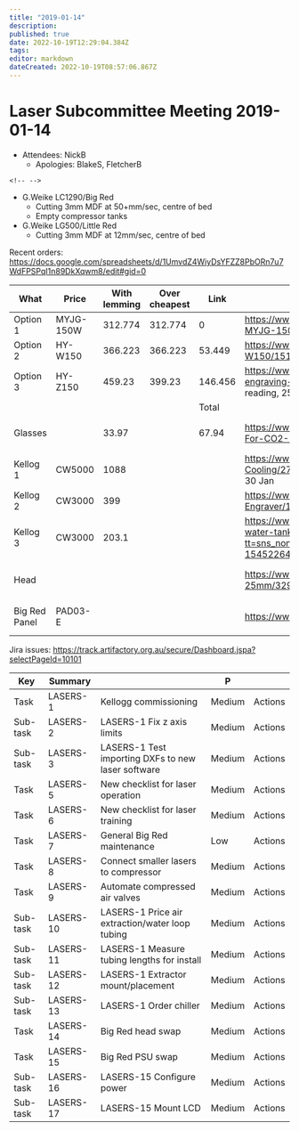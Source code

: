 ```yaml
---
title: "2019-01-14"
description: 
published: true
date: 2022-10-19T12:29:04.384Z
tags: 
editor: markdown
dateCreated: 2022-10-19T08:57:06.867Z
---
```


# Laser Subcommittee Meeting 2019-01-14

-   Attendees: NickB
    -   Apologies: BlakeS, FletcherB

```{=html}
<!-- -->
```
-   G.Weike LC1290/Big Red
    -   Cutting 3mm MDF at 50+mm/sec, centre of bed
    -   Empty compressor tanks
-   G.Weike LG500/Little Red
    -   Cutting 3mm MDF at 12mm/sec, centre of bed

Recent orders: <https://docs.google.com/spreadsheets/d/1UmvdZ4WiyDsYFZZ8PbORn7u7WdFPSPqI1n89DkXqwm8/edit#gid=0>

| What          | Price     | With lemming | Over cheapest | Link    | Notes                                                                                                                                                                                                                                                                                                                                                                          | Status    | Paid        | Address               | ETA                   |
|---------------|-----------|--------------|---------------|---------|--------------------------------------------------------------------------------------------------------------------------------------------------------------------------------------------------------------------------------------------------------------------------------------------------------------------------------------------------------------------------------|-----------|-------------|-----------------------|-----------------------|
| Option 1      | MYJG-150W | 312.774      | 312.774       | 0       | <https://www.aliexpress.com/store/product/150W-CO2-Laser-Power-Supply-for-CO2-Laser-Engraving-Cutting-Machine-MYJG-150-LED/1513187_32722362131.html%7CSame> model number as existing (but may not be the exact same unit)                                                                                                                                                      |           |             |                       |                       |
| Option 2      | HY-W150   | 366.223      | 366.223       | 53.449  | <https://www.aliexpress.com/store/product/Co2-Laser-Power-Supply-180W-HY-W150/1513187_32582736376.html%7CSupports> 250V directly                                                                                                                                                                                                                                               |           |             |                       |                       |
| Option 3      | HY-Z150   | 459.23       | 399.23        | 146.456 | <https://www.aliexpress.com/store/product/EFR-Laser-Power-Box-150W-Laser-Power-Supply-use-for-co2-laser-tube-for-engraving-cutting/1513187_32606538041.html?spm=2114.12010612.8148356.1.248b44e98Yjru6%7CSupports> direct current reading, 250V                                                                                                                                | Purchased | AU\$ 459.23 | Fletcher's house      | 10 Jan to 16 Jan      |
|               |           |              |               | Total   |                                                                                                                                                                                                                                                                                                                                                                                |           |             |                       |                       |
| Glasses       |           | 33.97        |               | 67.94   | <https://www.aliexpress.com/store/product/Cloudray-10600nm-Laser-Safety-Goggles-Style-A-Shield-Protection-OD4-CE-For-CO2-Laser-Cutting-Engraving/1513187_32825275730.html%7CThe> cool style, two sets                                                                                                                                                                          | Purchased | AUD 78.22   | Blake's parcel locker | 11 Jan to 18 Jan      |
| Kellog 1      | CW5000    | 1088         |               |         | <https://www.ebay.com.au/itm/CW-5000AG-Industrial-Water-Chiller-for-Single-80W-100W-CO2-Laser-Tube-Cooling/273406553061?epid=1473803928&hash=item3fa84cebe5:g:srYAAOSwkCZbcoku:rk:2:pf:0%7CFri>. 28 Dec. and Wed. 30 Jan                                                                                                                                                       |           |             |                       |                       |
| Kellog 2      | CW3000    | 399          |               |         | <https://www.ebay.com.au/itm/CW-3000-Industrial-Water-Chiller-for-CO2-Glass-Laser-tube-Laser-Cutter-Engraver/132743844531?hash=item1ee82652b3:g:i0wAAOSwi8tbcoqN:rk:14:pf:0%7CMon>. 14 Jan. and Tue. 19 Feb                                                                                                                                                                    |           |             |                       |                       |
| Kellog 3      | CW3000    | 203.1        |               |         | <https://www.aliexpress.com/item/Laser-engraving-machine-chiller-CW3000-chiller-engraving-machine-spindle-cooling-water-tank-pump-laser-cutting-machine/32948376792.html?tt=sns_none&aff_platform=default&cpt=1545226479760&sk=chVQpdCV&aff_trace_key=8eed5afb334b4b6fadaaa10141b5e630-1545226479760-00806-chVQpdCV&terminal_id=b87a5724df15477cb48517f2ec8efd8a%7C23-45> days | Purchased | AU \$227.91 | Blake's parcel locker | 23 Jan to 14 Feb      |
| Head          |           |              |               |         | <https://www.aliexpress.com/item/E-Series-CO2-Laser-Head-Focusing-Lens-D20mm-FL50-8-63-5-101-6-Mirror-25mm/32948855114.html?spm=a2g0s.9042311.0.0.58584c4drfRqJJ>                                                                                                                                                                                                              |           | Shipped     | AU\$ 70.44            | Blake's parcel locker |
| Big Red Panel | PAD03-E   |              |               |         | <https://www.ebay.com/itm/291953450952%7CThe> buttons and screen. Donation                                                                                                                                                                                                                                                                                                     | Shipped   | USD \$67.10 | Blake's parcel locker | 1 Jan to 29 Jan       |

Jira issues: <https://track.artifactory.org.au/secure/Dashboard.jspa?selectPageId=10101>

| Key      | Summary   |                                                    | P      |         |
|----------|-----------|----------------------------------------------------|--------|---------|
| Task     | LASERS-1  | Kellogg commissioning                              | Medium | Actions |
| Sub-task | LASERS-2  | LASERS-1 Fix z axis limits                         | Medium | Actions |
| Sub-task | LASERS-3  | LASERS-1 Test importing DXFs to new laser software | Medium | Actions |
| Task     | LASERS-5  | New checklist for laser operation                  | Medium | Actions |
| Task     | LASERS-6  | New checklist for laser training                   | Medium | Actions |
| Task     | LASERS-7  | General Big Red maintenance                        | Low    | Actions |
| Task     | LASERS-8  | Connect smaller lasers to compressor               | Medium | Actions |
| Task     | LASERS-9  | Automate compressed air valves                     | Medium | Actions |
| Sub-task | LASERS-10 | LASERS-1 Price air extraction/water loop tubing    | Medium | Actions |
| Sub-task | LASERS-11 | LASERS-1 Measure tubing lengths for install        | Medium | Actions |
| Sub-task | LASERS-12 | LASERS-1 Extractor mount/placement                 | Medium | Actions |
| Sub-task | LASERS-13 | LASERS-1 Order chiller                             | Medium | Actions |
| Task     | LASERS-14 | Big Red head swap                                  | Medium | Actions |
| Task     | LASERS-15 | Big Red PSU swap                                   | Medium | Actions |
| Sub-task | LASERS-16 | LASERS-15 Configure power                          | Medium | Actions |
| Sub-task | LASERS-17 | LASERS-15 Mount LCD                                | Medium | Actions |
